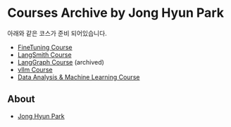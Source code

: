 # Courses Archive by Jong Hyun Park

아래와 같은 코스가 준비 되어있습니다.

  - [FineTuning Course](https://jonhpark7966.github.io/FineTuning_Course/) 
  - [LangSmith Course](https://jonhpark7966.github.io/LangSmith_Course/)  
  - [LangGraph Course](https://jonhpark7966.github.io/LangGraph_Course/) (archived) 
  - [vllm Course](https://jonhpark7966.github.io/vLLM_Course/)  
  - [Data Analysis & Machine Learning Course](https://jonhpark7966.github.io/MLBasic_Course/)

## About

- [Jong Hyun Park](https://sudormrf.run/jong-hyun-park/)



